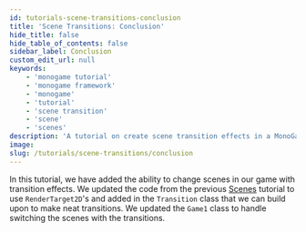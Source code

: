 ```yaml
---
id: tutorials-scene-transitions-conclusion
title: 'Scene Transitions: Conclusion'
hide_title: false
hide_table_of_contents: false
sidebar_label: Conclusion
custom_edit_url: null
keywords:
    - 'monogame tutorial'
    - 'monogame framework'
    - 'monogame'
    - 'tutorial'
    - 'scene transition'
    - 'scene'
    - 'scenes'
description: 'A tutorial on create scene transition effects in a MonoGame project.'
image:
slug: /tutorials/scene-transitions/conclusion
---
```


In this tutorial, we have added the ability to change scenes in our game with transition effects.  We updated the code from the previous [Scenes](/scenes) tutorial to use `RenderTarget2D`'s and added in the `Transition` class that we can build upon to make neat transitions.  We updated the `Game1` class to handle switching the scenes with the transitions.